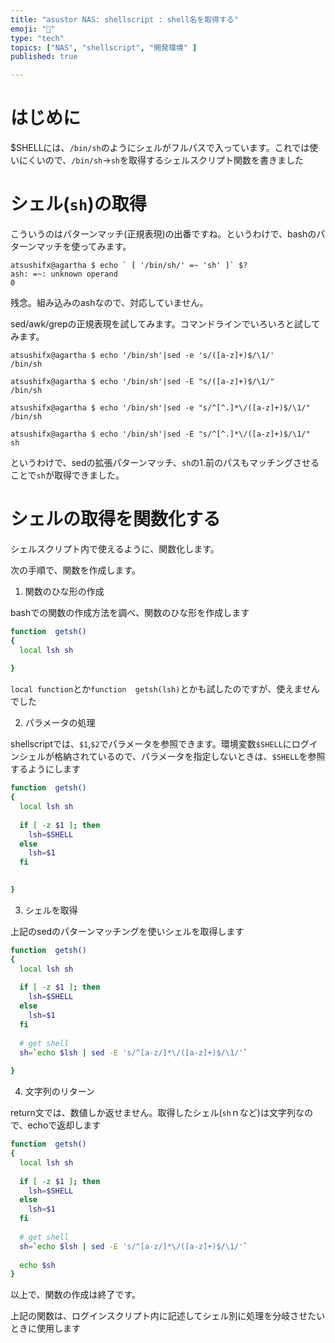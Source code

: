 ```yaml
---
title: "asustor NAS: shellscript : shell名を取得する"
emoji: "🍆"
type: "tech"
topics: ["NAS", "shellscript", "開発環境" ]
published: true

---
```


# はじめに

$SHELLには、``/bin/sh``のようにシェルがフルパスで入っています。これでは使いにくいので、``/bin/sh``→``sh``を取得するシェルスクリプト関数を書きました



# シェル(``sh``)の取得

こういうのはパターンマッチ(正規表現)の出番ですね。というわけで、bashのパターンマッチを使ってみます。

``` shell
atsushifx@agartha $ echo ` [ '/bin/sh/' =~ 'sh' ]` $?
ash: =~: unknown operand
0

```



残念。組み込みのashなので、対応していません。

sed/awk/grepの正規表現を試してみます。コマンドラインでいろいろと試してみます。

``` shell
atsushifx@agartha $ echo '/bin/sh'|sed -e 's/([a-z]+)$/\1/'
/bin/sh

atsushifx@agartha $ echo '/bin/sh'|sed -E "s/([a-z]+)$/\1/"
/bin/sh

atsushifx@agartha $ echo '/bin/sh'|sed -e "s/^[^.]*\/([a-z]+)$/\1/"
/bin/sh

atsushifx@agartha $ echo '/bin/sh'|sed -E "s/^[^.]*\/([a-z]+)$/\1/"
sh

```



というわけで、sedの拡張パターンマッチ、``sh``の1.前のパスもマッチングさせることで``sh``が取得できました。



#  シェルの取得を関数化する

シェルスクリプト内で使えるように、関数化します。

次の手順で、関数を作成します。

1.   関数のひな形の作成

   bashでの関数の作成方法を調べ、関数のひな形を作成します

   ``` getsh.sh
   function  getsh()
   {
     local lsh sh
     
   }
   ```

   ``local function``とか``function  getsh(lsh)``とかも試したのですが、使えませんでした
   
   


2.   パラメータの処理

   shellscriptでは、``$1``,``$2``でパラメータを参照できます。環境変数``$SHELL``にログインシェルが格納されているので、パラメータを指定しないときは、``$SHELL``を参照するようにします

   ``` getsh.sh
   function  getsh()
   {
     local lsh sh
     
     if [ -z $1 ]; then
       lsh=$SHELL
     else
       lsh=$1
     fi
   
     
   }
   ```
   
   


3.   シェルを取得

   上記のsedのパターンマッチングを使いシェルを取得します

   ``` getsh.sh
   function  getsh()
   {
     local lsh sh
     
     if [ -z $1 ]; then
       lsh=$SHELL
     else
       lsh=$1
     fi
     
     # get shell 
     sh=`echo $lsh | sed -E 's/^[a-z/]*\/([a-z]+)$/\1/'`
     
   }
   ```
   
   
   
   


4.   文字列のリターン

   return文では、数値しか返せません。取得したシェル(``sh``ｎなど)は文字列なので、echoで返却します

   ``` getsh.sh
   function  getsh()
   {
     local lsh sh
     
     if [ -z $1 ]; then
       lsh=$SHELL
     else
       lsh=$1
     fi
     
     # get shell 
     sh=`echo $lsh | sed -E 's/^[a-z/]*\/([a-z]+)$/\1/'`
     
     echo $sh
   }
   ```
   
   



以上で、関数の作成は終了です。

上記の関数は、ログインスクリプト内に記述してシェル別に処理を分岐させたいときに使用します

